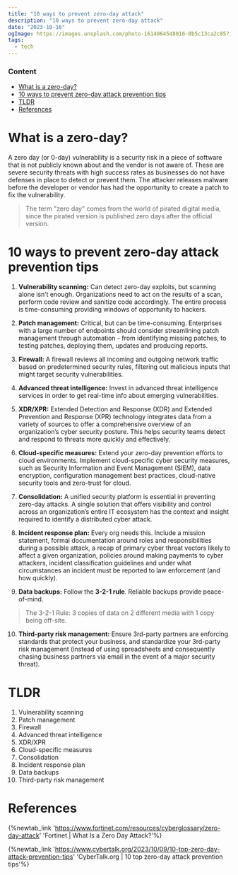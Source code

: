 ```yaml
---
title: "10 ways to prevent zero-day attack"
description: "10 ways to prevent zero-day attack"
date: "2023-10-16"
ogImage: https://images.unsplash.com/photo-1614064548016-0b5c13ca2c85?ixlib=rb-4.0.3&ixid=M3wxMjA3fDB8MHxzZWFyY2h8OXx8Y3liZXIlMjBhdHRhY2t8ZW58MHx8MHx8fDA%3D&auto=format&fit=crop&w=600&q=60
tags:
  - tech
---
```


### Content

- [What is a zero-day?](#10-ways-to-prevent-zero-day-attack-prevention-tips)
- [10 ways to prevent zero-day attack prevention tips](#10-ways-to-prevent-zero-day-attack-prevention-tips)
- [TLDR](#tldr)
- [References](#references)

# What is a zero-day?

A zero day (or 0-day) vulnerability is a security risk in a piece of software that is not publicly known about and the vendor is not aware of. These are severe security threats with high success rates as businesses do not have defenses in place to detect or prevent them. The attacker releases malware before the developer or vendor has had the opportunity to create a patch to fix the vulnerability.

> The term "zero day" comes from the world of pirated digital media, since the pirated version is published zero days after the official version.

# 10 ways to prevent zero-day attack prevention tips

1. **Vulnerability scanning:** Can detect zero-day exploits, but scanning alone isn’t enough. Organizations need to act on the results of a scan, perform code review and sanitize code accordingly. The entire process is time-consuming providing windows of opportunity to hackers.

2. **Patch management:** Critical, but can be time-consuming. Enterprises with a large number of endpoints should consider streamlining patch management through automation - from identifying missing patches, to testing patches, deploying them, updates and producing reports.

3. **Firewall:** A firewall reviews all incoming and outgoing network traffic based on predetermined security rules, filtering out malicious inputs that might target security vulnerabilities.

4. **Advanced threat intelligence:** Invest in advanced threat intelligence services in order to get real-time info about emerging vulnerabilities.

5. **XDR/XPR:** Extended Detection and Response (XDR) and Extended Prevention and Response (XPR) technology integrates data from a variety of sources to offer a comprehensive overview of an organization’s cyber security posture. This helps security teams detect and respond to threats more quickly and effectively.

6. **Cloud-specific measures:** Extend your zero-day prevention efforts to cloud environments. Implement cloud-specific cyber security measures, such as Security Information and Event Management (SIEM), data encryption, configuration management best practices, cloud-native security tools and zero-trust for cloud.

7. **Consolidation:** A unified security platform is essential in preventing zero-day attacks. A single solution that offers visibility and control across an organization’s entire IT ecosystem has the context and insight required to identify a distributed cyber attack.

8. **Incident response plan:** Every org needs this. Include a mission statement, formal documentation around roles and responsibilities during a possible attack, a recap of primary cyber threat vectors likely to affect a given organization, policies around making payments to cyber attackers, incident classification guidelines and under what circumstances an incident must be reported to law enforcement (and how quickly).

9. **Data backups:** Follow the **3-2-1 rule**. Reliable backups provide peace-of-mind.

> The 3-2-1 Rule: 3 copies of data on 2 different media with 1 copy being off-site.

10. **Third-party risk management:** Ensure 3rd-party partners are enforcing standards that protect your business, and standardize your 3rd-party risk management (instead of using spreadsheets and consequently chasing business partners via email in the event of a major security threat).

# TLDR

1. Vulnerability scanning
2. Patch management
3. Firewall
4. Advanced threat intelligence
5. XDR/XPR
6. Cloud-specific measures
7. Consolidation
8. Incident response plan
9. Data backups
10. Third-party risk management

# References

{%newtab_link 'https://www.fortinet.com/resources/cyberglossary/zero-day-attack' 'Fortinet | What Is a Zero Day Attack?'%}

{%newtab_link 'https://www.cybertalk.org/2023/10/09/10-top-zero-day-attack-prevention-tips' 'CyberTalk.org | 10 top zero-day attack prevention tips'%}
